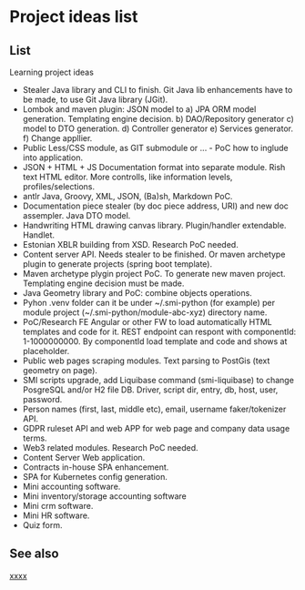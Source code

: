 # Project ideas list

## List

Learning project ideas

* Stealer Java library and CLI to finish. Git Java lib enhancements have to be made, to use Git Java library (JGit).
* Lombok and maven plugin: JSON model to a) JPA ORM model generation. Templating engine decision. b) DAO/Repository
  generator c) model to DTO generation. d) Controller generator e) Services generator. f) Change appllier.
* Public Less/CSS module, as GIT submodule or ... - PoC how to inglude into application.
* JSON + HTML + JS Documentation format into separate module. Rish text HTML editor. More controlls, like information
  levels, profiles/selections.
* antlr Java, Groovy, XML, JSON, (Ba)sh, Markdown PoC.
* Documentation piece stealer (by doc piece address, URI) and new doc assempler. Java DTO model.
* Handwriting HTML drawing canvas library. Plugin/handler extendable. Handlet.
* Estonian XBLR building from XSD. Research PoC needed.
* Content server API. Needs stealer to be finished. Or maven archetype plugin to generate projects (spring boot
  template).
* Maven archetype plygin project PoC. To generate new maven project. Templating engine decision must be made.
* Java Geometry library and PoC: combine objects operations.
* Pyhon .venv folder can it be under ~/.smi-python (for example) per module project (~/.smi-python/module-abc-xyz)
  directory name.
* PoC/Research FE Angular or other FW to load automatically HTML templates and code for it. REST endpoint can respont
  with componentId: 1-1000000000. By componentId load template and code and shows at placeholder.
* Public web pages scraping modules. Text parsing to PostGis (text geometry on page).
* SMI scripts upgrade, add Liquibase command (smi-liquibase) to change PosgreSQL and/or H2 file DB. Driver, script dir,
  entry, db, host, user, password.
* Person names (first, last, middle etc), email, username faker/tokenizer API.
* GDPR ruleset API and web APP for web page and company data usage terms.
* Web3 related modules. Research PoC needed.
* Content Server Web application.
* Contracts in-house SPA enhancement.
* SPA for Kubernetes config generation.
* Mini accounting software.
* Mini inventory/storage accounting software
* Mini crm software.
* Mini HR software.
* Quiz form.

## See also

[xxxx](http://yyyyy)
